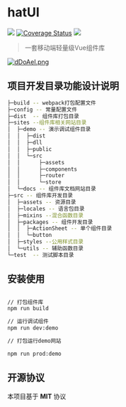 # hatUI
![](https://travis-ci.org/hat-UI/hatUI.svg?branch=master)
[![Coverage Status](https://coveralls.io/repos/github/hat-UI/hatUI/badge.svg?branch=master)](https://coveralls.io/github/hat-UI/hatUI?branch=master)
![](https://img.shields.io/badge/License-MIT-brightgreen)

> 一套移动端轻量级Vue组件库
    
[![dDoAeI.png](https://s1.ax1x.com/2020/08/24/dDoAeI.png)](https://imgchr.com/i/dDoAeI)
## 项目开发目录功能设计说明

```bash
├─build -- webpack打包配置文件
├─config -- 常量配置文件
├─dist  -- 组件库打包目录
├─sites --组件库相关网站目录
│  ├─demo -- 演示调试组件目录
│  │  ├─dist
│  │  ├─dll
│  │  ├─public
│  │  └─src
│  │      ├─assets
│  │      ├─components
│  │      ├─router
│  │      └─store
│  └─docs -- 组件库文档网站目录
├─src -- 组件库开发目录
│  ├─assets -- 资源目录
│  ├─locales -- 语言包目录
│  ├─mixins --混合函数目录
│  ├─packages -- 组件开发目录
│  │  ├─ActionSheet -- 单个组件目录
│  │  └─button
│  ├─styles --公用样式目录
│  └─utils -- 辅助函数目录
└─test  -- 测试脚本目录
```
## 安装使用

```bash

// 打包组件库
npm run build

// 运行调试组件
npm run dev:demo

// 打包运行demo网站

npm run prod:demo

```

## 开源协议

本项目基于 **MIT** 协议
